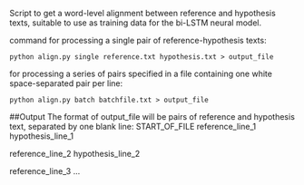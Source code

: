 Script to get a word-level alignment between reference and hypothesis texts, suitable to use as training data for the bi-LSTM neural model.

command for processing a single pair of reference-hypothesis texts: 
```
python align.py single reference.txt hypothesis.txt > output_file
```

for processing a series of pairs specified in a file containing one white space-separated pair per line: 
```
python align.py batch batchfile.txt > output_file
```
##Output
The format of output_file will be pairs of reference and hypothesis text, separated by one blank line:
START_OF_FILE
reference_line_1
hypothesis_line_1

reference_line_2
hypothesis_line_2

reference_line_3
...